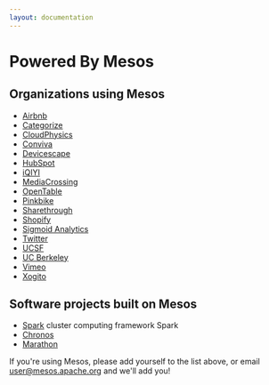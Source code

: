 ```yaml
---
layout: documentation
---
```


# Powered By Mesos

## Organizations using Mesos

* [Airbnb](http://www.airbnb.com)
* [Categorize](http://categorize.co)
* [CloudPhysics](http://cloudphysics.com)
* [Conviva](http://www.conviva.com)
* [Devicescape](http://www.devicescape.com)
* [HubSpot](http://www.hubspot.com)
* [iQIYI](http://www.iqiyi.com/)
* [MediaCrossing](http://www.mediacrossing.com)
* [OpenTable](http://www.opentable.com)
* [Pinkbike](http://www.pinkbike.com)
* [Sharethrough](http://www.sharethrough.com)
* [Shopify](http://www.shopify.com)
* [Sigmoid Analytics](http://www.sigmoidanalytics.com/)
* [Twitter](http://www.twitter.com)
* [UCSF](http://www.ucsf.edu)
* [UC Berkeley](http://www.berkeley.edu)
* [Vimeo](http://www.vimeo.com)
* [Xogito](http://www.xogito.com)

## Software projects built on Mesos

* [Spark](http://spark.incubator.apache.org/) cluster computing framework
Spark
* [Chronos](https://github.com/airbnb/chronos)
* [Marathon](https://github.com/mesosphere/marathon)

If you're using Mesos, please add yourself to the list above, or email user@mesos.apache.org and we'll add you!